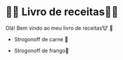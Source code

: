 # :man_cook: Livro de receitas:man_cook: 



Olá! Bem vindo ao meu livro de receitas:cow: :chicken:  

- Strogonoff de carne :cow2:

- Strogonoff de frango:chicken:

  ​